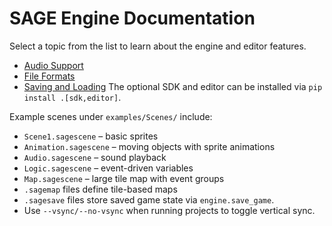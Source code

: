 # SAGE Engine Documentation

Select a topic from the list to learn about the engine and editor features.
* [Audio Support](audio.md)
* [File Formats](formats.md)
* [Saving and Loading](save_load.md)
The optional SDK and editor can be installed via `pip install .[sdk,editor]`.

Example scenes under `examples/Scenes/` include:
- `Scene1.sagescene` – basic sprites
- `Animation.sagescene` – moving objects with sprite animations
- `Audio.sagescene` – sound playback
- `Logic.sagescene` – event-driven variables
- `Map.sagescene` – large tile map with event groups
- `.sagemap` files define tile-based maps
- `.sagesave` files store saved game state via `engine.save_game`.
- Use `--vsync/--no-vsync` when running projects to toggle vertical sync.

